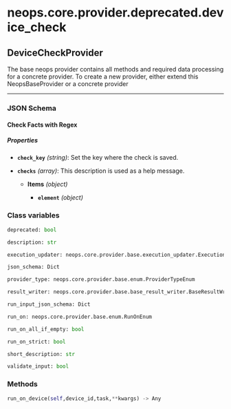 # neops.core.provider.deprecated.device_check
## DeviceCheckProvider
The base neops provider contains all methods and required data processing for a concrete provider.
To create a new provider, either extend this NeopsBaseProvider or a concrete provider

----------
### JSON Schema
#### Check Facts with Regex


##### Properties


- **`check_key`** *(string)*: Set the key where the check is saved.

- **`checks`** *(array)*: This description is used as a help message.

  - **Items** *(object)*

    - **`element`** *(object)*

### Class variables
```python
deprecated: bool
```
```python
description: str
```
```python
execution_updater: neops.core.provider.base.execution_updater.ExecutionUpdater
```
```python
json_schema: Dict
```
```python
provider_type: neops.core.provider.base.enum.ProviderTypeEnum
```
```python
result_writer: neops.core.provider.base.base_result_writer.BaseResultWriter
```
```python
run_input_json_schema: Dict
```
```python
run_on: neops.core.provider.base.enum.RunOnEnum
```
```python
run_on_all_if_empty: bool
```
```python
run_on_strict: bool
```
```python
short_description: str
```
```python
validate_input: bool
```
### Methods
```python
run_on_device(self,device_id,task,**kwargs) -> Any
```
